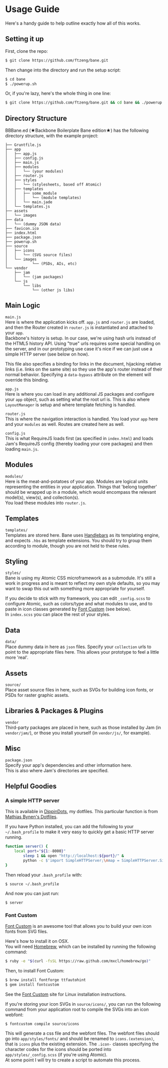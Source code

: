 Usage Guide
===========

Here's a handy guide to help outline exactly how all of this works.

## Setting it up ##
First, clone the repo:
``` bash
$ git clone https://github.com/ftzeng/bane.git
```

Then change into the directory and run the setup script:
``` bash
$ cd bane
$ ./powerup.sh
```

Or, if you're lazy, here's the whole thing in one line:
``` bash
$ git clone https://github.com/ftzeng/bane.git && cd bane && ./powerup.sh
```


## Directory Structure ##
BBBane.ed (★Backbone Boilerplate Bane edition★) has the following
directory structure, with the example project:
```
├── Gruntfile.js
├── app
│   ├── app.js
│   ├── config.js
│   ├── main.js
│   ├── modules
│   │   └── (your modules)
│   ├── router.js
│   ├── styles
│   │   └── (stylesheets, based off Atomic)
│   ├── templates
│   │   ├── some_module
│   │   │   └── (module templates)
│   │   └── main.jade
│   └── templates.js
├── assets
│   └── images
├── data
│   └── (dummy JSON data)
├── favicon.ico
├── index.html
├── package.json
├── powerup.sh
├── source
│   ├── icons
│   │   └── (SVG source files)
│   └── images
│   		└── (PSDs, AIs, etc)
└── vendor
    ├── jam
    │   └── (jam packages)
    └── js
        └── libs
            └── (other js libs)
```

## Main Logic ##
 
`main.js`  
Here is where the application kicks off. `app.js` and `router.js` are
loaded, and then the Router created in `router.js` is instantiated and
attached to your `app`.  
Backbone's history is setup. In our case, we're using hash urls instead
of the HTML5 history API. Using "true" urls requires some special
handling on the server, and in our prototyping use case it's nice if we
can just use a simple HTTP server (see below on how).

This file also specifies a binding for links in the document, hijacking
relative links (i.e. links on the same site) so they use the app's
router instead of their normal behavior.
Specifying a `data-bypass` attribute on the element will override this
binding.

  
`app.js`  
Here is where you can load in any additional JS packages and configure
your `app` object, such as setting what the root url is.
This is also where `LayoutManager` is setup and where template fetching is
handled.

  
`router.js`  
This is where the navigation interaction is handled. You load your `app`
here and your `modules` as well. Routes are created here as well.

  
`config.js`  
This is what RequireJS loads first (as specified in `index.html`) and
loads Jam's RequireJS config (thereby loading your core packages) and
then loading `main.js`.

## Modules ##

`modules/`  
Here is the meat-and-potatoes of your app. Modules are logical units
representing the entities in your application. Things that 'belong
together' should be wrapped up in a module, which would encompass
the relevant model(s), view(s), and collection(s).  
You load these modules into `router.js`.

## Templates ##

`templates/`  
Templates are stored here. Bane uses
[Handlebars](http://handlebarsjs.com/) as its templating engine, and
expects `.hbs` as template extensions. You should try to group them
according to module, though you are not held to these rules.

## Styling ##

`styles/`  
Bane is using my Atomic CSS microframework as a submodule. It's still a
work in progress and is meant to reflect my own style defaults, so you
may want to swap this out with something more appropriate for yourself.

If you decide to stick with my framework, you can edit `_config.scss` to
configure Atomic, such as colors/type and what modules to use, and to
paste in icon classes generated by [Font Custom](http://fontcustom.com/)
(see below).  
In `index.scss` you can place the rest of your styles.


## Data ##

`data/`  
Place dummy data in here as `json` files. Specify your `collection` urls
to point to the appropriate files here. This allows your prototype to
feel a little more 'real'.

## Assets ##

`source/`  
Place asset source files in here, such as SVGs for building icon fonts,
or PSDs for raster graphic assets.

## Libraries & Packages & Plugins ##

`vendor`  
Third-party packages are placed in here, such as those installed by Jam
(in `vendor/jam/`), or those you install yourself (in `vendor/js/`, for
example).

## Misc ##

`package.json`  
Specify your app's dependencies and other information here.  
This is also where Jam's directories are specified.


## Helpful Goodies ##

### A simple HTTP server ###
This is available in [DippinDots](https://github.com/ftzeng/dippindots),
my dotfiles. This particular function is from [Mathias Bynen's
Dotfiles](https://github.com/mathiasbynens/dotfiles/blob/master/.functions).

If you have Python installed, you can add the following to your
`~/.bash_profile` to make it very easy to quickly get a basic HTTP
server running.

``` bash
function server() {
	local port="${1:-8000}"
		sleep 1 && open "http://localhost:${port}/" &
		python -c $'import SimpleHTTPServer;\nmap = SimpleHTTPServer.SimpleHTTPRequestHandler.extensions_map;\nmap[""] = "text/plain";\nfor key, value in map.items():\n\tmap[key] = value + ";charset=UTF-8";\nSimpleHTTPServer.test();' "$port"
}
```

Then reload your `.bash_profile` with:
```
$ source ~/.bash_profile
```

And now you can just run:
```
$ server
```

### Font Custom ###
[Font Custom](http://fontcustom.com/) is an awesome tool that allows you
to build your own icon fonts from SVG files.

Here's how to install it on OSX.  
You will need [Homebrew](http://mxcl.github.io/homebrew/), which can be
installed by running the following command:
``` bash
$ ruby -e "$(curl -fsSL https://raw.github.com/mxcl/homebrew/go)"
```

Then, to install Font Custom:
``` bash
$ brew install fontforge ttfautohint
$ gem install fontcustom
```
See the [Font Custom](http://fontcustom.com/) site for Linux installation instructions.

If you're storing your icon SVGs in `source/icons/`, you can run the
following command from your application root to compile the SVGs into an
icon webfont:
``` bash
$ fontcustom compile source/icons
```

This will generate a css file and the webfont files. The webfont files
should go into `app/styles/fonts/` and should be renamed to
`icons.(extension)`, that is `icons` plus the existing extension. The
`.icon-` classes specifying the character codes for the icons should be
ported into `app/styles/_config.scss` (if you're using Atomic).  
At some point I will try to create a script to automate this process.

